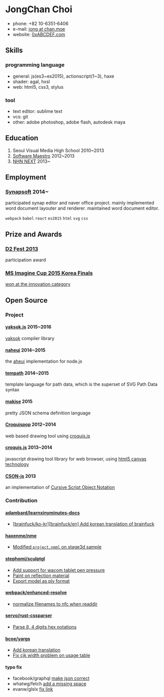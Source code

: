 JongChan Choi
===
- phone: +82 10-6351-6406
- e-mail: [jong at chan.moe](mailto:jong@chan.moe)
- website: [0xABCDEF.com](http://0xabcdef.com/)


Skills
---
### programming language
- general: js(es3~es2015), actionscript(1~3), haxe
- shader: agal, hxsl
- web: html5, css3, stylus

### tool
- text editor: sublime text
- vcs: git
- other: adobe photoshop, adobe flash, autodesk maya


Education
---
1. Seoul Visual Media High School 2010~2013
2. [Software Maestro](http://www.swmaestro.kr/) 2012~2013
3. [NHN NEXT](http://www.nhnnext.org/) 2013~


Employment
---
### [Synapsoft](http://synapsoft.co.kr/) 2014~
participated synap editor and naver office project.
mainly implemented word document layouter and renderer.
maintained word document editor.

`webpack` `babel` `react` `es2015` `html` `svg` `css`


Prize and Awards
---
### [D2 Fest 2013](http://d2fest.kr/2013/prize-winners.html)
participation award

### [MS Imagine Cup 2015 Korea Finals](https://www.imaginecup.com/Team/Index/83194)
[won at the innovation category](http://www.msn.com/ko-kr/news/techandscience/ms-%ED%95%99%EC%83%9D-%ED%85%8C%ED%81%AC%EB%86%80%EB%A1%9C%EC%A7%80-%EA%B2%BD%EC%A7%84%EB%8C%80%ED%9A%8C-%EC%9D%B4%EB%A7%A4%EC%A7%84%EC%BB%B5-%ED%95%9C%EA%B5%AD%EB%8C%80%ED%91%9C-%EC%84%A0%EB%B0%9C/ar-AA9IuTw)


Open Source
---
### Project

#### [yaksok.js](https://github.com/disjukr/yaksok.js) 2015~2016
[yaksok](http://yaksok.org/) compiler library

#### [naheui](https://github.com/aheui/naheui) 2014~2015
the [aheui](http://aheui.github.io/) implementation for node.js

#### [tempath](https://github.com/disjukr/tempath) 2014~2015
template language for path data, which is the superset of SVG Path Data syntax

#### [makise](https://github.com/disjukr/makise) 2015
pretty JSON schema definition language

#### [Croquispop](https://github.com/crosspop/Croquispop) 2012~2014
web based drawing tool using [croquis.js](https://github.com/disjukr/croquis.js)

#### [croquis.js](https://github.com/disjukr/croquis.js) 2013~2014
javascript drawing tool library for web browser,
using [html5 canvas technology](https://developer.mozilla.org/en-US/docs/HTML/Canvas)

#### [CSON-js](https://github.com/disjukr/CSON-js) 2013
an implementation of [Cursive Script Object Notation](https://github.com/lifthrasiir/cson)


### Contribution

#### [adambard/learnxinyminutes-docs](https://github.com/adambard/learnxinyminutes-docs)
- [[brainfuck/ko-kr][brainfuck/en] Add korean translation of brainfuck](https://github.com/adambard/learnxinyminutes-docs/pull/363)

#### [haxenme/nme](https://github.com/haxenme/nme)
- [Modified `project.nmml` on stage3d sample](https://github.com/haxenme/nme/pull/61)

#### [stephomi/sculptgl](https://github.com/stephomi/sculptgl)
- [Add support for wacom tablet pen pressure](https://github.com/stephomi/sculptgl/pull/4)
- [Paint on reflection material](https://github.com/stephomi/sculptgl/pull/13)
- [Export model as ply format](https://github.com/stephomi/sculptgl/pull/15)

#### [webpack/enhanced-resolve](https://github.com/webpack/enhanced-resolve)
- [normalize filenames to nfc when readdir](https://github.com/webpack/enhanced-resolve/pull/21)

#### [servo/rust-cssparser](https://github.com/servo/rust-cssparser)
- [Parse 8, 4 digits hex notations](https://github.com/servo/rust-cssparser/pull/80)

#### [bcoe/yargs](https://github.com/bcoe/yargs)
- [Add korean translation](https://github.com/bcoe/yargs/pull/296)
- [Fix cjk width problem on usage table](https://github.com/bcoe/yargs/pull/297)

#### typo fix
- facebook/graphql [make json correct](https://github.com/facebook/graphql/pull/14)
- whatwg/fetch [add a missing space](https://github.com/whatwg/fetch/pull/192)
- evanw/glslx [fix link](https://github.com/evanw/glslx/pull/4)
